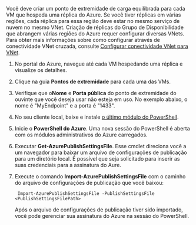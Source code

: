 Você deve criar um ponto de extremidade de carga equilibrada para cada VM que hospeda uma réplica do Azure. Se você tiver réplicas em várias regiões, cada réplica para essa região deve estar no mesmo serviço de nuvem no mesmo VNet. Criação de réplicas do Grupo de Disponibilidade que abrangem várias regiões do Azure requer configurar diversas VNets. Para obter mais informações sobre como configurar através de conectividade VNet cruzada, consulte [Configurar conectividade VNet para VNet](../articles/vpn-gateway/virtual-networks-configure-vnet-to-vnet-connection.md).

1. No portal do Azure, navegue até cada VM hospedando uma réplica e visualize os detalhes.

1. Clique na guia **Pontos de extremidade** para cada uma das VMs.

1. Verifique que o**Nome** e **Porta pública** do ponto de extremidade do ouvinte que você deseja usar não esteja em uso. No exemplo abaixo, o nome é "MyEndpoint" e a porta é "1433".

1. No seu cliente local, baixe e instale [o último módulo do PowerShell](https://azure.microsoft.com/downloads/).

1. Inicie o **PowerShell do Azure**. Uma nova sessão do PowerShell é aberta com os módulos administrativos do Azure carregados.

1. Executar **Get-AzurePublishSettingsFile**. Esse cmdlet direciona você a um navegador para baixar um arquivo de configurações de publicação para um diretório local. É possível que seja solicitado para inserir as suas credenciais para a assinatura do Aure.

1. Execute o comando **Import-AzurePublishSettingsFile** com o caminho do arquivo de configurações de publicação que você baixou:

		Import-AzurePublishSettingsFile -PublishSettingsFile <PublishSettingsFilePath>

	Após o arquivo de configurações de publicação tiver sido importado, você pode gerenciar sua assinatura do Azure na sessão do PowerShell.
<!----HONumber=AcomDC_0128_2016-->